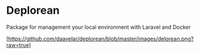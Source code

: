 # Deplorean
Package for management your local environment with Laravel and Docker

[https://github.com/daavelar/deplorean/blob/master/images/delorean.png?raw=true]

